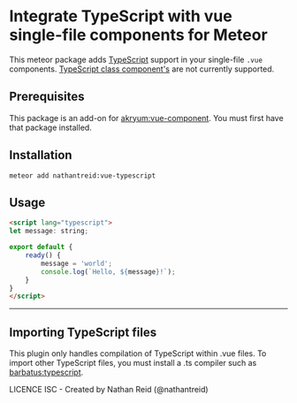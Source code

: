 # Integrate TypeScript with vue single-file components for Meteor

This meteor package adds [TypeScript](https://www.typescriptlang.org/) support in your single-file `.vue` components.
[TypeScript class component's](https://vuejs.org/v2/guide/typescript.html) are not currently supported.

## Prerequisites
This package is an add-on for [akryum:vue-component](https://github.com/Akryum/vue-meteor). You must first have that package installed.

## Installation

    meteor add nathantreid:vue-typescript


## Usage

```html
<script lang="typescript">
let message: string;

export default {
    ready() {
        message = 'world';
        console.log(`Hello, ${message}!`);
    }
}
</script>
```

---

## Importing TypeScript files
This plugin only handles compilation of TypeScript within .vue files. To import other TypeScript files, you must install a .ts compiler such as [barbatus:typescript](https://github.com/barbatus/typescript).

LICENCE ISC - Created by Nathan Reid (@nathantreid)
